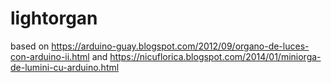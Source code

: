 # lightorgan
based on https://arduino-guay.blogspot.com/2012/09/organo-de-luces-con-arduino-ii.html and https://nicuflorica.blogspot.com/2014/01/miniorga-de-lumini-cu-arduino.html
